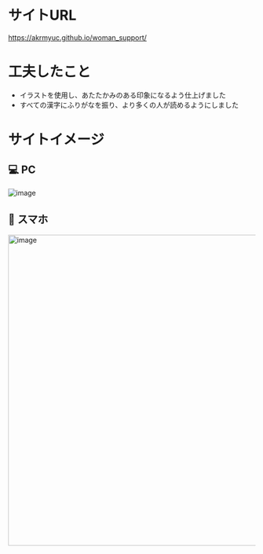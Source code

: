 # サイトURL
https://akrmyuc.github.io/woman_support/

# 工夫したこと
- イラストを使用し、あたたかみのある印象になるよう仕上げました
- すべての漢字にふりがなを振り、より多くの人が読めるようにしました

# サイトイメージ
## 💻 PC
![image](https://github.com/akrmyuc/woman_support/assets/87920616/19ad2e63-8e1d-49d1-9de2-49d8afc1f321)

## 📱 スマホ
<img width="633" alt="image" src="https://github.com/akrmyuc/woman_support/assets/87920616/151bd97e-5481-49db-a775-4dbb3e641c66">
